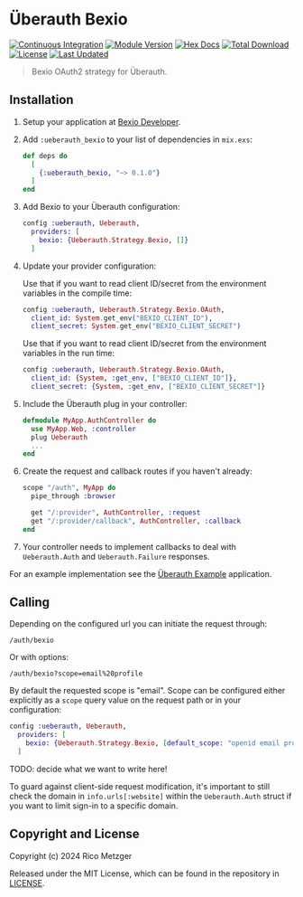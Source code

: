 # Überauth Bexio

[![Continuous Integration](https://github.com/smart-software-engineering/ueberauth_bexio/actions/workflows/elixir.yml/badge.svg)](https://github.com/smart-software-engineering/ueberauth_bexio/actions/workflows/elixir.yml/badge.svg)
[![Module Version](https://img.shields.io/hexpm/v/ueberauth_bexio.svg)](https://hex.pm/packages/ueberauth_bexio)
[![Hex Docs](https://img.shields.io/badge/hex-docs-lightgreen.svg)](https://hexdocs.pm/ueberauth_bexio/)
[![Total Download](https://img.shields.io/hexpm/dt/ueberauth_bexio.svg)](https://hex.pm/packages/ueberauth_bexio)
[![License](https://img.shields.io/hexpm/l/ueberauth_bexio.svg)](https://github.com/ueberauth/ueberauth_bexio/blob/master/LICENSE)
[![Last Updated](https://img.shields.io/github/last-commit/smart-software-engineering/ueberauth_bexio.svg)](https://github.com/smart-software-engineering/ueberauth_bexio/commits/master)


> Bexio OAuth2 strategy for Überauth.

## Installation

1.  Setup your application at [Bexio Developer](https://developer.bexio.com/).

2.  Add `:ueberauth_bexio` to your list of dependencies in `mix.exs`:

    ```elixir
    def deps do
      [
        {:ueberauth_bexio, "~> 0.1.0"}
      ]
    end
    ```

3.  Add Bexio to your Überauth configuration:

    ```elixir
    config :ueberauth, Ueberauth,
      providers: [
        bexio: {Ueberauth.Strategy.Bexio, []}
      ]
    ```

4.  Update your provider configuration:

    Use that if you want to read client ID/secret from the environment
    variables in the compile time:

    ```elixir
    config :ueberauth, Ueberauth.Strategy.Bexio.OAuth,
      client_id: System.get_env("BEXIO_CLIENT_ID"),
      client_secret: System.get_env("BEXIO_CLIENT_SECRET")
    ```

    Use that if you want to read client ID/secret from the environment
    variables in the run time:

    ```elixir
    config :ueberauth, Ueberauth.Strategy.Bexio.OAuth,
      client_id: {System, :get_env, ["BEXIO_CLIENT_ID"]},
      client_secret: {System, :get_env, ["BEXIO_CLIENT_SECRET"]}
    ```

5.  Include the Überauth plug in your controller:

    ```elixir
    defmodule MyApp.AuthController do
      use MyApp.Web, :controller
      plug Ueberauth
      ...
    end
    ```

6.  Create the request and callback routes if you haven't already:

    ```elixir
    scope "/auth", MyApp do
      pipe_through :browser

      get "/:provider", AuthController, :request
      get "/:provider/callback", AuthController, :callback
    end
    ```

7.  Your controller needs to implement callbacks to deal with `Ueberauth.Auth` and `Ueberauth.Failure` responses.

For an example implementation see the [Überauth Example](https://github.com/ueberauth/ueberauth_example) application.

## Calling

Depending on the configured url you can initiate the request through:

    /auth/bexio

Or with options:

    /auth/bexio?scope=email%20profile

By default the requested scope is "email". Scope can be configured either explicitly as a `scope` query value on the request path or in your configuration:

```elixir
config :ueberauth, Ueberauth,
  providers: [
    bexio: {Ueberauth.Strategy.Bexio, [default_scope: "openid email profile"]}
  ]
```

TODO: decide what we want to write here!

To guard against client-side request modification, it's important to still check the domain in `info.urls[:website]` within the `Ueberauth.Auth` struct if you want to limit sign-in to a specific domain.

## Copyright and License

Copyright (c) 2024 Rico Metzger

Released under the MIT License, which can be found in the repository in [LICENSE](https://github.com/smart-software-engineering/ueberauth_bexio/blob/master/LICENSE).
